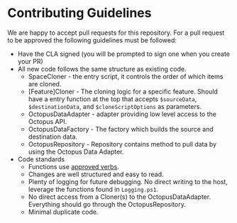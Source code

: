 # Contributing Guidelines

We are happy to accept pull requests for this repository.  For a pull request to be approved the following guidelines must be followed:

- Have the CLA signed (you will be prompted to sign one when you create your PR)
- All new code follows the same structure as existing code.
    - SpaceCloner - the entry script, it controls the order of which items are cloned.
    - [Feature]Cloner - The cloning logic for a specific feature.  Should have a entry function at the top that accepts `$sourceData`, `$destinationData`, and `$cloneScriptOptions` as parameters. 
    - OctopusDataAdapter - adapter providing low level access to the Octopus API.
    - OctopusDataFactory - The factory which builds the source and destination data.  
    - OctopusRepository - Repository contains method to pull data by using the Octopus Data Adapter.
- Code standards
    - Functions use [approved verbs](https://docs.microsoft.com/en-us/powershell/scripting/developer/cmdlet/approved-verbs-for-windows-powershell-commands?view=powershell-7).
    - Changes are well structured and easy to read.    
    - Plenty of logging for future debugging.  No direct writing to the host, leverage the functions found in `Logging.ps1`.
    - No direct access from a Cloner(s) to the OctopusDataAdapter.  Everything should go through the OctopusRepository.
    - Minimal duplicate code.